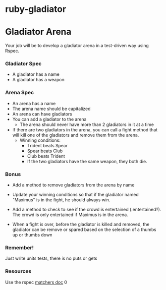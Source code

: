 # ruby-gladiator

# Gladiator Arena

Your job will be to develop a gladiator arena in a test-driven way using Rspec.

### Gladiator Spec

* A gladiator has a name
* A gladiator has a weapon

### Arena Spec

* An arena has a name
* The arena name should be capitalized
* An arena can have gladiators
* You can add a gladiator to the arena
  * The arena should never have more than 2 gladiators in it at a time
* If there are two gladiators in the arena, you can call a fight method that will kill one of the gladiators and remove them from the arena.
  * Winning conditions:
    * Trident beats Spear
    * Spear beats Club
    * Club beats Trident
    * If the two gladiators have the same weapon, they both die.

### Bonus

* Add a method to remove gladiators from the arena by name

* Update your winning conditions so that if the gladiator named "Maximus" is in the fight, he should always win.

* Add a method to check to see if the crowd is entertained (.entertained?). The crowd is only entertained if Maximus is in the arena.

* When a fight is over, before the gladiator is killed and removed, the gladiator can be remove or spared based on the selection of a thumbs up or thumbs down

### Remember!
Just write units tests, there is no puts or gets

### Resources

Use the rspec [matchers doc](https://www.relishapp.com/rspec/rspec-expectations/v/3-0/docs/built-in-matchers)
0
